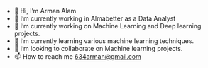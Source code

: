 - 👋 Hi, I’m Arman Alam
- 🌱 I’m currently working in Almabetter as a Data Analyst
- 🔭 I’m currently working on Machine Learning and Deep learning projects.
- 🌱 I’m currently learning various machine learning techniques.
- 👯 I’m looking to collaborate on Machine learning projects.
- 📫 How to reach me 634arman@gmail.com

<!---
armanalam6342/armanalam6342 is a ✨ special ✨ repository because its `README.md` (this file) appears on your GitHub profile.
You can click the Preview link to take a look at your changes.
--->
